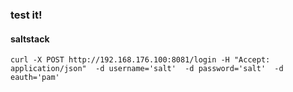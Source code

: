 ### test it!

#### saltstack

`curl -X POST http://192.168.176.100:8081/login -H "Accept: application/json"  -d username='salt'  -d password='salt'  -d eauth='pam'`
